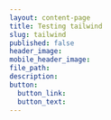 ```yaml
---
layout: content-page
title: Testing tailwind
slug: tailwind
published: false
header_image:
mobile_header_image:
file_path:
description:
button:
  button_link:
  button_text:
---
```


